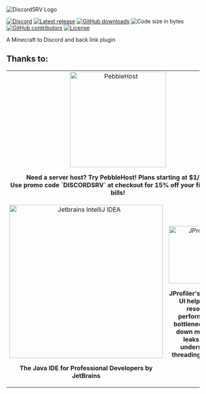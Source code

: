 ![DiscordSRV Logo](http://i.imgur.com/VTJtlli.png)

[![Discord](https://discordapp.com/api/guilds/135634590575493120/widget.png)](https://scarsz.me/discord)
[![Latest release](https://img.shields.io/github/release/DiscordSRV/DiscordSRV.svg)](https://github.com/DiscordSRV/DiscordSRV/releases/latest)
[![GitHub downloads](https://img.shields.io/github/downloads/DiscordSRV/DiscordSRV/total.svg)](https://github.com/DiscordSRV/DiscordSRV/releases/latest)
![Code size in bytes](https://img.shields.io/github/languages/code-size/badges/shields.svg)
[![GitHub contributors](https://img.shields.io/github/contributors/DiscordSRV/DiscordSRV.svg)](https://github.com/DiscordSRV/DiscordSRV/graphs/contributors)
[![License](https://img.shields.io/github/license/Scarsz/DiscordSRV.svg)](https://github.com/Scarsz/DiscordSRV/blob/master/LICENSE)

A Minecraft to Discord and back link plugin

## Thanks to:
<table>
    <tr>
        <td colspan="2" align="center">
            <a href="https://pebblehost.com"><img src="https://pebblehost.com/src/img/logos/main.png" alt="PebbleHost" width="250px"></img></a>
            <p><strong>Need a server host? Try PebbleHost! Plans starting at $1/GB.<br>Use promo code `DISCORDSRV` at checkout for 15% off your first three bills!</strong></p>
        </td>
    </tr>
    <tr>
        <td align="center" width="50%">
            <a href="https://www.jetbrains.com/idea/"><img src="https://scarsz.me/i/x2262.png" alt="Jetbrains IntelliJ IDEA" width="400px"></img></a>
            <p><strong>The Java IDE for Professional Developers by JetBrains</strong></p>            
        </td>
        <td align="center" width="50%">
            <a href="http://www.ej-technologies.com/products/jprofiler/overview.html"><img src="https://www.ej-technologies.com/images/product_banners/jprofiler_large.png" alt="JProfiler" width="150px"></img></a>
            <p><strong>JProfiler's intuitive UI helps you resolve performance bottlenecks, pin down memory leaks and understand threading issues.</strong></p>
        </td>
    </tr>
</table>